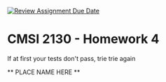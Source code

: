 [![Review Assignment Due Date](https://classroom.github.com/assets/deadline-readme-button-8d59dc4de5201274e310e4c54b9627a8934c3b88527886e3b421487c677d23eb.svg)](https://classroom.github.com/a/pvQwIUet)
# CMSI 2130 - Homework 4
If at first your tests don't pass, trie trie again

** PLACE NAME HERE **